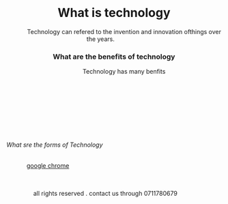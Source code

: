 <!DOCTYPE html>
<html lang="en">
    <head>
        <meta author="Reagan Grandville" description="This web site enables you to track your information">
        <meta pre owners="justin Mudigi , apiyo justin">
        <title>
            The theory of technology
        </title>
        
    </head>

    <body>
        <header>  <h1>What is technology</h1>
            <p1>Technology can refered to the invention and innovation ofthings over the years.</p1>
    
            <h3>What are the benefits of technology</h3>
            <p1>Technology has many benfits</p1>

        </header>

        <main>
            <h6>What sre the forms of Technology</h6>
            <a href="https://chrome.google.com/webstore?hl=en">google chrome</a>
        
        </main>
      
        <footer>
            <p>
                all rights reserved . contact us through 0711780679
            </p>
        </footer>

    </body>
</html>




<!---
Qwerty12345-ai/Qwerty12345-ai is a ✨ special ✨ repository because its `README.md` (this file) appears on your GitHub profile.
You can click the Preview link to take a look at your changes.
--->
